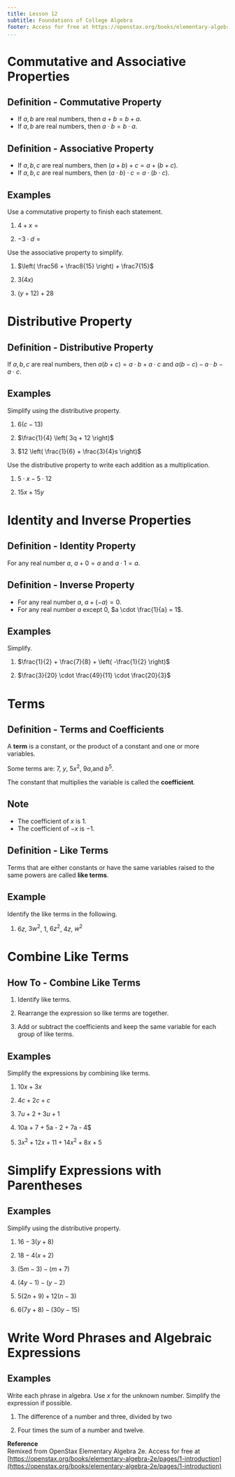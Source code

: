 ```yaml
---
title: Lesson 12
subtitle: Foundations of College Algebra
footer: Access for free at https://openstax.org/books/elementary-algebra-2e/pages/1-introduction
...
```


# Commutative and Associative Properties

## Definition - Commutative Property
* If $a,b$ are real numbers, then $a + b = b + a$.
* If $a,b$ are real numbers, then $a \cdot b = b \cdot a$.

## Definition - Associative Property
* If $a, b, c$ are real numbers, then $(a+b)+c = a+(b+c)$.
* If $a, b, c$ are real numbers, then $(a\cdot b) \cdot c = a \cdot (b \cdot c)$.

## Examples
Use a commutative property to finish each statement.

1. $4+x = {}$

2. $-3\cdot d = {}$

Use the associative property to simplify.   

1. $\left( \frac56 + \frac8{15} \right) + \frac7{15}$

2. $3(4x)$

3. $(y+12)+28$

# Distributive Property

## Definition - Distributive Property
If $a, b, c$ are real numbers, then $a(b+c)=a\cdot b + a \cdot c$ and
$a(b-c) - a \cdot b - a \cdot c$.

## Examples
Simplify using the distributive property.

1. $6 \left( c - 13 \right)$

2. $\frac{1}{4} \left( 3q + 12 \right)$

3. $12 \left( \frac{1}{6} + \frac{3}{4}s \right)$

Use the distributive property to write each addition as a multiplication.

1. $5\cdot x - 5 \cdot 12$

2. $15x + 15y$

# Identity and Inverse Properties

## Definition - Identity Property
For any real number $a$, $a+0 = a$ and $a \cdot 1 = a$.

## Definition - Inverse Property
* For any real number $a$, $a + (-a) = 0$.
* For any real number $a$ except $0$, $a \cdot \frac{1}{a} = 1$.

## Examples
Simplify.

1. $\frac{1}{2} + \frac{7}{8} + \left( -\frac{1}{2} \right)$

2. $\frac{3}{20} \cdot \frac{49}{11} \cdot \frac{20}{3}$

# Terms

## Definition - Terms and Coefficients
A **term** is a constant, or the product of a constant and one or more variables.

Some terms are: $7$, $y$, $5x^2$, $9a$,and $b^5$.

The constant that multiplies the variable is called the **coefficient**.

## Note
* The coefficient of $x$ is $1$.
* The coefficient of $-x$ is $-1$.

## Definition - Like Terms
Terms that are either constants or have the same variables raised to the same powers are called **like terms**.

## Example
Identify the like terms in the following.
1. $6z$, $3w^2$, $1$, $6z^2$, $4z$, $w^2$

# Combine Like Terms

## How To - Combine Like Terms

1. Identify like terms.

2. Rearrange the expression so like terms are together.

3. Add or subtract the coefficients and keep the same variable for each group of like terms.

## Examples
Simplify the expressions by combining like terms.

1. $10x + 3x$

2. $4c + 2c + c$

3. $7u + 2 + 3u + 1$

4. 10a + 7 + 5a - 2 + 7a - 4$

5. $3x^2 + 12x + 11 + 14x^2 + 8x + 5$

# Simplify Expressions with Parentheses

## Examples
Simplify using the distributive property.

1. $16 - 3(y+8)$

2. $18 - 4(x+2)$

3. $(5m-3) - (m+7)$

4. $(4y-1) - (y-2)$

5. $5(2n+9) + 12(n-3)$

6. $6(7y+8)-(30y-15)$

# Write Word Phrases and Algebraic Expressions

## Examples

Write each phrase in algebra. Use $x$ for the unknown number.
Simplify the expression if possible.

1. The difference of a number and three, divided by two

2. Four times the sum of a number and twelve.

**Reference**   
Remixed from OpenStax Elementary Algebra 2e.
Access for free at [https://openstax.org/books/elementary-algebra-2e/pages/1-introduction](https://openstax.org/books/elementary-algebra-2e/pages/1-introduction)
